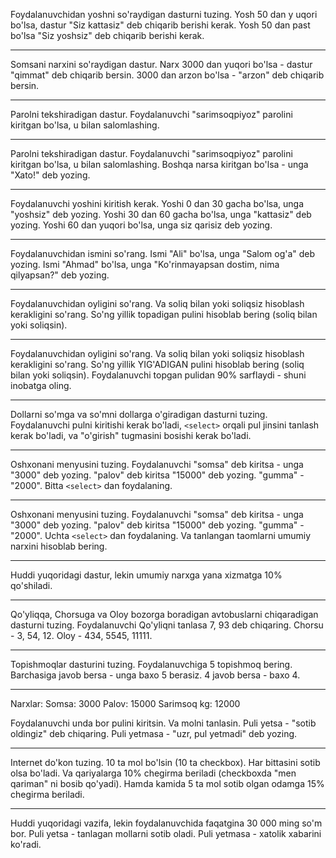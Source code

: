 Foydalanuvchidan yoshni so'raydigan dasturni tuzing. Yosh 50 dan y uqori bo'lsa, dastur "Siz kattasiz" deb chiqarib berishi kerak.
Yosh 50 dan past bo'lsa "Siz yoshsiz" deb chiqarib berishi kerak.

---

Somsani narxini so'raydigan dastur. Narx 3000 dan yuqori bo'lsa - dastur "qimmat" deb chiqarib bersin.
3000 dan arzon bo'lsa - "arzon" deb chiqarib bersin.

---

Parolni tekshiradigan dastur. Foydalanuvchi "sarimsoqpiyoz" parolini kiritgan bo'lsa, u bilan salomlashing.

---

Parolni tekshiradigan dastur. Foydalanuvchi "sarimsoqpiyoz" parolini kiritgan bo'lsa, u bilan salomlashing.
Boshqa narsa kiritgan bo'lsa - unga "Xato!" deb yozing.

---

Foydalanuvchi yoshini kiritish kerak.
Yoshi 0 dan 30 gacha bo'lsa, unga "yoshsiz" deb yozing.
Yoshi 30 dan 60 gacha bo'lsa, unga "kattasiz" deb yozing.
Yoshi 60 dan yuqori bo'lsa, unga siz qarisiz deb yozing.

---

Foydalanuvchidan ismini so'rang.
Ismi "Ali" bo'lsa, unga "Salom og'a" deb yozing. Ismi "Ahmad" bo'lsa, unga "Ko'rinmayapsan dostim, nima qilyapsan?" deb yozing.

---

Foydalanuvchidan oyligini so'rang. Va soliq bilan yoki soliqsiz hisoblash kerakligini so'rang.
So'ng yillik topadigan pulini hisoblab bering (soliq bilan yoki soliqsin).

---

Foydalanuvchidan oyligini so'rang. Va soliq bilan yoki soliqsiz hisoblash kerakligini so'rang.
So'ng yillik YIG'ADIGAN pulini hisoblab bering (soliq bilan yoki soliqsin).
Foydalanuvchi topgan pulidan 90% sarflaydi - shuni inobatga oling.

---

Dollarni so'mga va so'mni dollarga o'giradigan dasturni tuzing.
Foydalanuvchi pulni kiritishi kerak bo'ladi, `<select>` orqali pul jinsini tanlash kerak bo'ladi,
va "o'girish" tugmasini bosishi kerak bo'ladi.

---

Oshxonani menyusini tuzing. Foydalanuvchi "somsa" deb kiritsa - unga "3000" deb yozing.
"palov" deb kiritsa "15000" deb yozing. "gumma" - "2000". Bitta `<select>` dan foydalaning.

---

Oshxonani menyusini tuzing. Foydalanuvchi "somsa" deb kiritsa - unga "3000" deb yozing.
"palov" deb kiritsa "15000" deb yozing. "gumma" - "2000". Uchta `<select>` dan foydalaning.
Va tanlangan taomlarni umumiy narxini hisoblab bering.

---

Huddi yuqoridagi dastur, lekin umumiy narxga yana xizmatga 10% qo'shiladi.

---

Qo'yliqqa, Chorsuga va Oloy bozorga boradigan avtobuslarni chiqaradigan dasturni tuzing.
Foydalanuvchi Qo'yliqni tanlasa 7, 93 deb chiqaring.
Chorsu - 3, 54, 12.
Oloy - 434, 5545, 11111.

---

Topishmoqlar dasturini tuzing.
Foydalanuvchiga 5 topishmoq bering. Barchasiga javob bersa - unga baxo 5 berasiz.
4 javob bersa - baxo 4.

---

Narxlar:
Somsa: 3000
Palov: 15000
Sarimsoq kg: 12000


Foydalanuvchi unda bor pulini kiritsin. Va molni tanlasin.
Puli yetsa - "sotib oldingiz" deb chiqaring. Puli yetmasa - "uzr, pul yetmadi" deb yozing.

---

Internet do'kon tuzing. 10 ta mol bo'lsin (10 ta checkbox). Har bittasini sotib olsa bo'ladi. Va qariyalarga 10% chegirma beriladi (checkboxda "men qariman" ni bosib qo'yadi). Hamda kamida 5 ta mol sotib olgan odamga 15% chegirma beriladi.

---

Huddi yuqoridagi vazifa, lekin foydalanuvchida faqatgina 30 000 ming so'm bor. Puli yetsa - tanlagan mollarni sotib oladi. Puli yetmasa - xatolik xabarini ko'radi.
